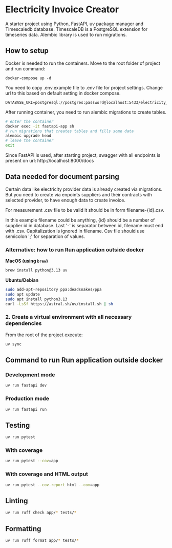 # Electricity Invoice Creator

A starter project using Python, FastAPI, uv package manager and Timescaledb database. 
TimescaleDB is a PostgreSQL extension for timeseries data.
Alembic library is used to run migrations.

## How to setup 
Docker is needed to run the containers. Move to the root folder of project and run command:

```
docker-compose up -d
```
You need to copy .env.example file to .env file for project settings. Change url to this based on default setting in docker compose.

```
DATABASE_URI=postgresql://postgres:password@localhost:5433/electricity_invoices
```


After running container, you need to run alembic migrations to create tables.

```sh
# enter the container
docker exec -it fastapi-app sh
# run migrations that creates tables and fills some data
alembic upgrade head
# leave the container
exit
```

Since FastAPI is used, after starting project,
swagger with all endpoints is present on url:
http://localhost:8000/docs


## Data needed for document parsing

Certain data like electricity provider data is already created via migrations.
But you need to create via enpoints suppliers and their contracts with selected provider, to have enough data to create invoice.

For measurement .csv file to be valid it should be in form filename-{id}.csv.

In this example filename could be anything, {id} should be a number of supplier id in database.
Last '-' is separator between id, filename must end with .csv.
Capitalization is ignored in filename.
Csv file should use semicolon ';' for separation of values.


### Alternative: how to run Run application outside docker

**MacOS (using `brew`)**

```bash
brew install python@3.13 uv
```

**Ubuntu/Debian**

```bash
sudo add-apt-repository ppa:deadsnakes/ppa
sudo apt update
sudo apt install python3.13
curl -LsSf https://astral.sh/uv/install.sh | sh
```

### 2. Create a virtual environment with all necessary dependencies

From the root of the project execute:

```bash
uv sync
```

## Command to run Run application outside docker


### Development mode

```bash
uv run fastapi dev
```

### Production mode

```bash
uv run fastapi run
```

## Testing

```bash
uv run pytest
```

### With coverage

```bash
uv run pytest --cov=app
```

### With coverage and HTML output

```bash
uv run pytest --cov-report html --cov=app
```

## Linting

```bash
uv run ruff check app/* tests/*
```

## Formatting

```bash
uv run ruff format app/* tests/*
```

